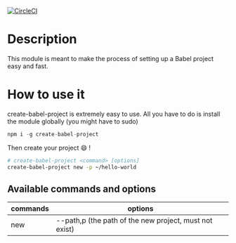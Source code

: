 [![CircleCI](https://circleci.com/gh/delirius325/create-babel-project.svg?style=svg)](https://circleci.com/gh/delirius325/create-babel-project)

# Description
This module is meant to make the process of setting up a Babel project easy and fast.

# How to use it
create-babel-project is extremely easy to use. All you have to do is install the module globally (you might have to sudo)
```javascript
npm i -g create-babel-project
```
Then create your project 😄 !
```bash
# create-babel-project <command> [options] 
create-babel-project new -p ~/hello-world
```

## Available commands and options
| commands | options                                                |
|----------|--------------------------------------------------------|
| new      | --path,p (the path of the new project, must not exist) |

